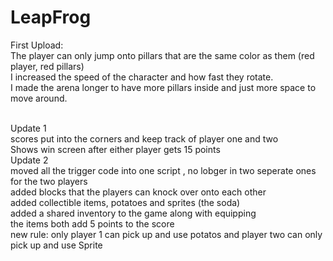 # LeapFrog
First Upload:
<br>
The player can only jump onto pillars that are the same color as them (red player, red pillars)
<br>
I increased the speed of the character and how fast they rotate.
<br>
I made the arena longer to have more pillars inside and just more space to move around.

<br>
Update 1
<br>
scores put into the corners and keep track of player one and two
<br>
Shows win screen after either player gets 15 points
<br>
Update 2
<br>
moved all the trigger code into one script , no lobger in two seperate ones for the two players
<br> 
added blocks that the players can knock over onto each other
<br>
added collectible items, potatoes and sprites (the soda)
<br>
added a shared inventory to the game along with equipping
<br>
the items both add 5 points to the score
<br>
new rule: only player 1 can pick up and use potatos and player two can only pick up and use Sprite
